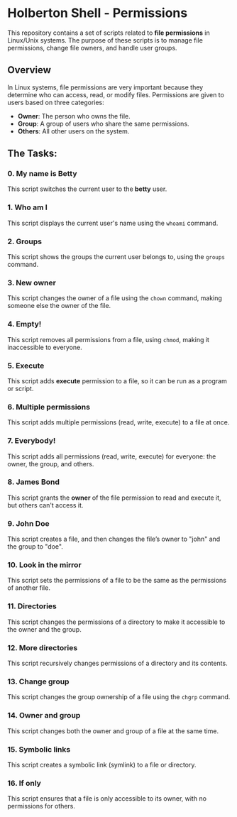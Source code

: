 # Holberton Shell - Permissions

This repository contains a set of scripts related to **file permissions** in Linux/Unix systems. The purpose of these scripts is to manage file permissions, change file owners, and handle user groups.

## Overview

In Linux systems, file permissions are very important because they determine who can access, read, or modify files. Permissions are given to users based on three categories:

- **Owner**: The person who owns the file.
- **Group**: A group of users who share the same permissions.
- **Others**: All other users on the system.

## The Tasks:

### 0. My name is Betty
This script switches the current user to the **betty** user.

### 1. Who am I
This script displays the current user's name using the `whoami` command.

### 2. Groups
This script shows the groups the current user belongs to, using the `groups` command.

### 3. New owner
This script changes the owner of a file using the `chown` command, making someone else the owner of the file.

### 4. Empty!
This script removes all permissions from a file, using `chmod`, making it inaccessible to everyone.

### 5. Execute
This script adds **execute** permission to a file, so it can be run as a program or script.

### 6. Multiple permissions
This script adds multiple permissions (read, write, execute) to a file at once.

### 7. Everybody!
This script adds all permissions (read, write, execute) for everyone: the owner, the group, and others.

### 8. James Bond
This script grants the **owner** of the file permission to read and execute it, but others can't access it.

### 9. John Doe
This script creates a file, and then changes the file’s owner to "john" and the group to "doe".

### 10. Look in the mirror
This script sets the permissions of a file to be the same as the permissions of another file.

### 11. Directories
This script changes the permissions of a directory to make it accessible to the owner and the group.

### 12. More directories
This script recursively changes permissions of a directory and its contents.

### 13. Change group
This script changes the group ownership of a file using the `chgrp` command.

### 14. Owner and group
This script changes both the owner and group of a file at the same time.

### 15. Symbolic links
This script creates a symbolic link (symlink) to a file or directory.

### 16. If only
This script ensures that a file is only accessible to its owner, with no permissions for others.
